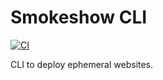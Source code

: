 # Smokeshow CLI

[![CI](https://github.com/samuelcolvin/hightmp/workflows/CI/badge.svg?event=push)](https://github.com/samuelcolvin/hightmp/actions?query=event%3Apush+branch%3Amain+workflow%3ACI)

CLI to deploy ephemeral websites.
